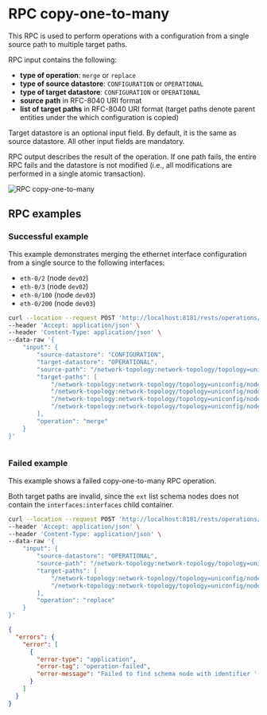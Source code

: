 # RPC copy-one-to-many

This RPC is used to perform operations with a configuration from a single source path to multiple target paths.

RPC input contains the following:

* **type of operation**: `merge` or `replace`
* **type of source datastore**: `CONFIGURATION` or `OPERATIONAL`
* **type of target datastore**: `CONFIGURATION` or `OPERATIONAL`
* **source path** in RFC-8040 URI format
* **list of target paths** in RFC-8040 URI format (target paths denote
    parent entities under the which configuration is copied)

Target datastore is an optional input field. By default, it is the same as source datastore. All other input fields are mandatory.

RPC output describes the result of the operation. If one path fails, the entire RPC fails and the datastore is not modified (i.e., all modifications are performed in a single atomic transaction).

![RPC copy-one-to-many](copy-one-to-many.svg)

## RPC examples

### Successful example

This example demonstrates merging the ethernet interface configuration from a single source to the following interfaces:

* `eth-0/2` (node `dev02`)
* `eth-0/3` (node `dev02`)
* `eth-0/100` (node `dev03`)
* `eth-0/200` (node `dev03`)

```bash RPC Request
curl --location --request POST 'http://localhost:8181/rests/operations/subtree-manager:copy-one-to-many' \
--header 'Accept: application/json' \
--header 'Content-Type: application/json' \
--data-raw '{
    "input": {
        "source-datastore": "CONFIGURATION",
        "target-datastore": "OPERATIONAL",
        "source-path": "/network-topology:network-topology/topology=uniconfig/node=dev01/configuration/interfaces:interfaces/eth=eth-0%2F2/config",
        "target-paths": [
            "/network-topology:network-topology/topology=uniconfig/node=dev02/configuration/interfaces:interfaces/eth=eth-0%2F2",
            "/network-topology:network-topology/topology=uniconfig/node=dev02/configuration/interfaces:interfaces/eth=eth-0%2F3",
            "/network-topology:network-topology/topology=uniconfig/node=dev03/configuration/interfaces:interfaces/eth=eth-0%2F100",
            "/network-topology:network-topology/topology=uniconfig/node=dev03/configuration/interfaces:interfaces/eth=eth-0%2F200"
        ],
        "operation": "merge"
    }
}'
```

```RPC Response, Status: 204
```

### Failed example

This example shows a failed copy-one-to-many RPC operation.

Both target paths are invalid, since the `ext` list schema nodes does not contain the `interfaces:interfaces` child container.

```bash RPC Request
curl --location --request POST 'http://localhost:8181/rests/operations/subtree-manager:copy-one-to-many' \
--header 'Accept: application/json' \
--header 'Content-Type: application/json' \
--data-raw '{
    "input": {
        "source-datastore": "OPERATIONAL",
        "source-path": "/network-topology:network-topology/topology=uniconfig/node=vnf01/configuration/interfaces:interfaces",
        "target-paths": [
            "/network-topology:network-topology/topology=uniconfig/node=vnf02/configuration/interfaces:interfaces/ext=ext-0%2F2",
            "/network-topology:network-topology/topology=uniconfig/node=vnf02/configuration/interfaces:interfaces/ext=ext-0%2F3"
        ],
        "operation": "replace"
    }
}'
```

```json RPC Response, Status: 400
{
  "errors": {
    "error": [
      {
        "error-type": "application",
        "error-tag": "operation-failed",
        "error-message": "Failed to find schema node with identifier '(example-interfaces?revision=2019-12-01)interfaces' under: (example-interfaces?revision=2019-12-01)ext"
      }
    ]
  }
}
```